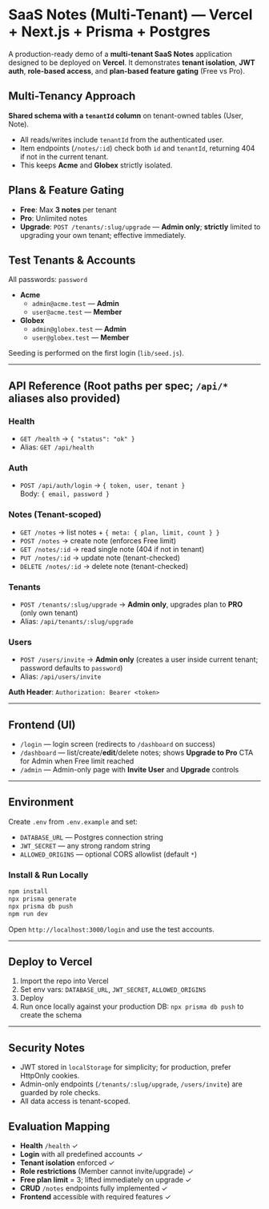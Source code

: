 # SaaS Notes (Multi-Tenant) — Vercel + Next.js + Prisma + Postgres

A production-ready demo of a **multi-tenant SaaS Notes** application designed to be deployed on **Vercel**. It demonstrates **tenant isolation**, **JWT auth**, **role-based access**, and **plan-based feature gating** (Free vs Pro).

## Multi-Tenancy Approach

**Shared schema with a `tenantId` column** on tenant-owned tables (User, Note).

- All reads/writes include `tenantId` from the authenticated user.
- Item endpoints (`/notes/:id`) check both `id` and `tenantId`, returning 404 if not in the current tenant.
- This keeps **Acme** and **Globex** strictly isolated.

## Plans & Feature Gating

- **Free**: Max **3 notes** per tenant
- **Pro**: Unlimited notes
- **Upgrade**: `POST /tenants/:slug/upgrade` — **Admin only**; **strictly** limited to upgrading your own tenant; effective immediately.

## Test Tenants & Accounts

All passwords: `password`

- **Acme**
  - `admin@acme.test` — **Admin**
  - `user@acme.test` — **Member**
- **Globex**
  - `admin@globex.test` — **Admin**
  - `user@globex.test` — **Member**

Seeding is performed on the first login (`lib/seed.js`).

---

## API Reference (Root paths per spec; `/api/*` aliases also provided)

### Health
- `GET /health` → `{ "status": "ok" }`
- Alias: `GET /api/health`

### Auth
- `POST /api/auth/login` → `{ token, user, tenant }`  
  Body: `{ email, password }`

### Notes (Tenant-scoped)
- `GET /notes` → list notes + `{ meta: { plan, limit, count } }`
- `POST /notes` → create note (enforces Free limit)
- `GET /notes/:id` → read single note (404 if not in tenant)
- `PUT /notes/:id` → update note (tenant-checked)
- `DELETE /notes/:id` → delete note (tenant-checked)

### Tenants
- `POST /tenants/:slug/upgrade` → **Admin only**, upgrades plan to **PRO** (only own tenant)
- Alias: `/api/tenants/:slug/upgrade`

### Users
- `POST /users/invite` → **Admin only** (creates a user inside current tenant; password defaults to `password`)
- Alias: `/api/users/invite`

**Auth Header**: `Authorization: Bearer <token>`

---

## Frontend (UI)
- `/login` — login screen (redirects to `/dashboard` on success)
- `/dashboard` — list/create/**edit**/delete notes; shows **Upgrade to Pro** CTA for Admin when Free limit reached
- `/admin` — Admin-only page with **Invite User** and **Upgrade** controls

---

## Environment

Create `.env` from `.env.example` and set:
- `DATABASE_URL` — Postgres connection string
- `JWT_SECRET` — any strong random string
- `ALLOWED_ORIGINS` — optional CORS allowlist (default `*`)

### Install & Run Locally

```bash
npm install
npx prisma generate
npx prisma db push
npm run dev
```

Open `http://localhost:3000/login` and use the test accounts.

---

## Deploy to Vercel

1. Import the repo into Vercel
2. Set env vars: `DATABASE_URL`, `JWT_SECRET`, `ALLOWED_ORIGINS`
3. Deploy
4. Run once locally against your production DB: `npx prisma db push` to create the schema

---

## Security Notes

- JWT stored in `localStorage` for simplicity; for production, prefer HttpOnly cookies.
- Admin-only endpoints (`/tenants/:slug/upgrade`, `/users/invite`) are guarded by role checks.
- All data access is tenant-scoped.

## Evaluation Mapping

- **Health** `/health` ✓
- **Login** with all predefined accounts ✓
- **Tenant isolation** enforced ✓
- **Role restrictions** (Member cannot invite/upgrade) ✓
- **Free plan limit** = 3; lifted immediately on upgrade ✓
- **CRUD** `/notes` endpoints fully implemented ✓
- **Frontend** accessible with required features ✓
